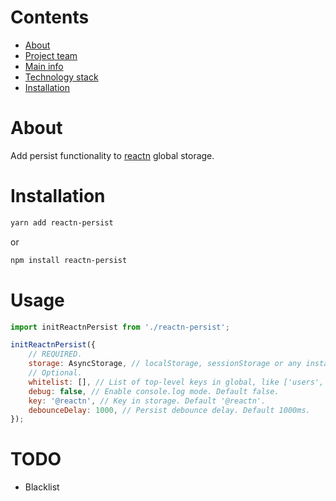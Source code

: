 # Contents

-   [About](#about)
-   [Project team](#project-team)
-   [Main info](#main-info)
-   [Technology stack](#technology-stack)
-   [Installation](#installation)

# About

Add persist functionality to [reactn](https://github.com/CharlesStover/reactn/) global storage.

# Installation

```bash
yarn add reactn-persist
```

or

```bash
npm install reactn-persist
```

# Usage

```jsx
import initReactnPersist from './reactn-persist';

initReactnPersist({
	// REQUIRED.
	storage: AsyncStorage, // localStorage, sessionStorage or any instance with Storage API interface support.
	// Optional.
	whitelist: [], // List of top-level keys in global, like ['users', 'token']. Default [].
	debug: false, // Enable console.log mode. Default false.
	key: '@reactn', // Key in storage. Default '@reactn'.
	debounceDelay: 1000, // Persist debounce delay. Default 1000ms.
});
```

# TODO

-   Blacklist
